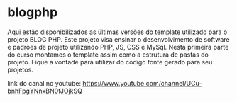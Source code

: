 # blogphp
Aqui estão disponibilizados as últimas versões do template utilizado para o projeto BLOG PHP.
Este projeto visa ensinar o desenvolvimento de software e padrões de projeto utilizando PHP, JS, CSS e MySql.
Nesta primeira parte do curso montamos o template assim como a estrutura de pastas do projeto.
Fique a vontade para utilizar do código fonte gerado para seu projetos.

link do canal no youtube: https://www.youtube.com/channel/UCu-bnhFpgYNnxBN0fJOjkSQ
